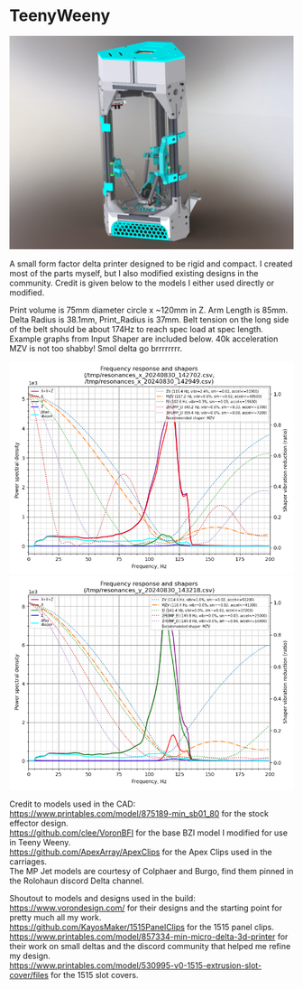 # TeenyWeeny

![Printer Render](https://github.com/ReillyBex/TeenyWeeny/blob/master/LatestRevRender.JPG?raw=true)

A small form factor delta printer designed to be rigid and compact. I created most of the parts myself, but I also modified existing designs in the community. Credit is given below to the models I either used directly or modified. 

Print volume is 75mm diameter circle x ~120mm in Z. Arm Length is 85mm. Delta Radius is 38.1mm, Print_Radius is 37mm. Belt tension on the long side of the belt should be about 174Hz to reach spec load at spec length. Example graphs from Input Shaper are included below. 40k acceleration MZV is not too shabby! Smol delta go brrrrrrrr.          

![Shaper X](https://github.com/ReillyBex/TeenyWeeny/blob/master/shaper_calibrate_x.png?raw=true)    
![Shaper Y](https://github.com/ReillyBex/TeenyWeeny/blob/master/shaper_calibrate_y.png?raw=true)          
          
       
Credit to models used in the CAD:  
https://www.printables.com/model/875189-min_sb01_80 for the stock effector design.    
https://github.com/clee/VoronBFI for the base BZI model I modified for use in Teeny Weeny.       
https://github.com/ApexArray/ApexClips for the Apex Clips used in the carriages.  
The MP Jet models are courtesy of Colphaer and Burgo, find them pinned in the Rolohaun discord Delta channel. 

Shoutout to models and designs used in the build:      
https://www.vorondesign.com/ for their designs and the starting point for pretty much all my work.      
https://github.com/KayosMaker/1515PanelClips for the 1515 panel clips.        
https://www.printables.com/model/857334-min-micro-delta-3d-printer for their work on small deltas and the discord community that helped me refine my design.      
https://www.printables.com/model/530995-v0-1515-extrusion-slot-cover/files for the 1515 slot covers.        
